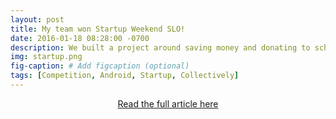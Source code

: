```yaml
---
layout: post
title: My team won Startup Weekend SLO!
date: 2016-01-18 08:28:00 -0700
description: We built a project around saving money and donating to schools.
img: startup.png
fig-caption: # Add figcaption (optional)
tags: [Competition, Android, Startup, Collectively]
---
```


<p align="center">
  <a href="https://cla.calpoly.edu/news/2015/startup-weekend-2015s">Read the full article here</a>
</p>
